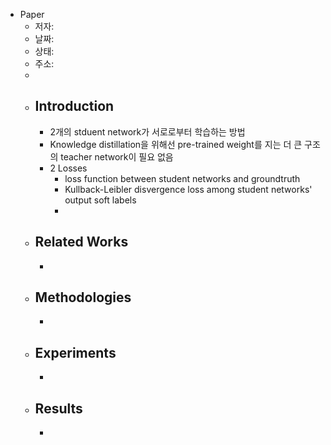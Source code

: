 - Paper
	- 저자:
	- 날짜:
	- 상태:
	- 주소:
	-
	- ## Introduction
		- 2개의 stduent network가 서로로부터 학습하는 방법
		- Knowledge distillation을 위해선 pre-trained weight를 지는 더 큰 구조의 teacher network이 필요 없음
		- 2 Losses
			- loss function between student networks and groundtruth
			- Kullback-Leibler disvergence loss among student networks' output soft labels
			-
	- ## Related Works
		-
	- ## Methodologies
		-
	- ## Experiments
		-
	- ## Results
		-